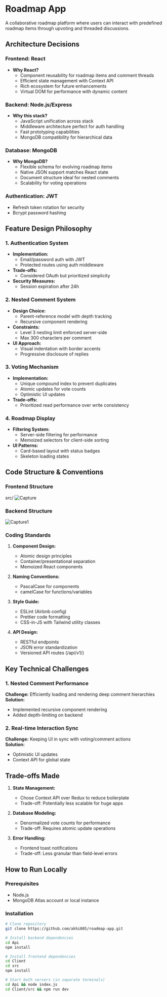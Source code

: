 # Roadmap App

A collaborative roadmap platform where users can interact with predefined roadmap items through upvoting and threaded discussions.

## Architecture Decisions

### Frontend: React
- **Why React?** 
  - Component reusability for roadmap items and comment threads
  - Efficient state management with Context API
  - Rich ecosystem for future enhancements
  - Virtual DOM for performance with dynamic content

### Backend: Node.js/Express
- **Why this stack?**
  - JavaScript unification across stack
  - Middleware architecture perfect for auth handling
  - Fast prototyping capabilities
  - MongoDB compatibility for hierarchical data

### Database: MongoDB
- **Why MongoDB?**
  - Flexible schema for evolving roadmap items
  - Native JSON support matches React state
  - Document structure ideal for nested comments
  - Scalability for voting operations

### Authentication: JWT
- Refresh token rotation for security
- Bcrypt password hashing

## Feature Design Philosophy

### 1. Authentication System
- **Implementation:** 
  - Email/password auth with JWT
  - Protected routes using auth middleware
- **Trade-offs:** 
  - Considered OAuth but prioritized simplicity
- **Security Measures:**
  - Session expiration after 24h

### 2. Nested Comment System
- **Design Choice:** 
  - Parent-reference model with depth tracking
  - Recursive component rendering
- **Constraints:**
  - Level 3 nesting limit enforced server-side
  - Max 300 characters per comment
- **UI Approach:**
  - Visual indentation with border accents
  - Progressive disclosure of replies

### 3. Voting Mechanism
- **Implementation:**
  - Unique compound index to prevent duplicates
  - Atomic updates for vote counts
  - Optimistic UI updates
- **Trade-offs:**
  - Prioritized read performance over write consistency

### 4. Roadmap Display
- **Filtering System:**
  - Server-side filtering for performance
  - Memoized selectors for client-side sorting
- **UI Patterns:**
  - Card-based layout with status badges
  - Skeleton loading states

## Code Structure & Conventions

### Frontend Structure
src/
![Capture](https://github.com/user-attachments/assets/7de34c59-b091-41bc-8b3b-3d93de9d00a1)

### Backend Structure
![Capture1](https://github.com/user-attachments/assets/6c37b9f0-913d-4b69-9270-f71cc122f39d)

### Coding Standards
1. **Component Design:**
   - Atomic design principles
   - Container/presentational separation
   - Memoized React components

2. **Naming Conventions:**
   - PascalCase for components
   - camelCase for functions/variables

3. **Style Guide:**
   - ESLint (Airbnb config)
   - Prettier code formatting
   - CSS-in-JS with Tailwind utility classes

4. **API Design:**
   - RESTful endpoints
   - JSON error standardization
   - Versioned API routes (/api/v1/)

## Key Technical Challenges

### 1. Nested Comment Performance
**Challenge:** Efficiently loading and rendering deep comment hierarchies  
**Solution:**  
- Implemented recursive component rendering
- Added depth-limiting on backend

### 2. Real-time Interaction Sync
**Challenge:** Keeping UI in sync with voting/comment actions  
**Solution:**  
- Optimistic UI updates
- Context API for global state

## Trade-offs Made

1. **State Management:**
   - Chose Context API over Redux to reduce boilerplate
   - Trade-off: Potentially less scalable for huge apps

2. **Database Modeling:**
   - Denormalized vote counts for performance
   - Trade-off: Requires atomic update operations

3. **Error Handling:**
   - Frontend toast notifications
   - Trade-off: Less granular than field-level errors

## How to Run Locally

### Prerequisites
- Node.js
- MongoDB Atlas account or local instance

### Installation
```bash
# Clone repository
git clone https://github.com/akhi005/roadmap-app.git

# Install backend dependencies
cd Api
npm install

# Install frontend dependencies
cd Client
cd src
npm install

# Start both servers (in separate terminals)
cd Api && node index.js
cd Client/src && npm run dev

